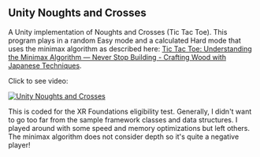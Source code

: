## Unity Noughts and Crosses

A Unity implementation of Noughts and Crosses (Tic Tac Toe). This program plays in a random Easy mode and a calculated Hard mode that uses the minimax algorithm as described here: [Tic Tac Toe: Understanding the Minimax Algorithm — Never Stop Building - Crafting Wood with Japanese Techniques](https://www.neverstopbuilding.com/blog/minimax).

Click to see video:

[![Unity Noughts and Crosses](https://img.youtube.com/vi/or8tXsLl58Y/0.jpg)](https://www.youtube.com/watch?v=or8tXsLl58Y "Unity Noughts and Crosses")

This is coded for the XR Foundations eligibility test. Generally, I didn't want to go too far from the sample framework classes and data structures. I played around with some speed and memory optimizations but left others. The minimax algorithm does not consider depth so it's quite a negative player!
